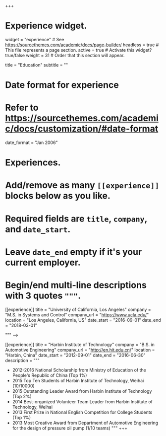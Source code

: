 +++
# Experience widget.
widget = "experience"  # See https://sourcethemes.com/academic/docs/page-builder/
headless = true  # This file represents a page section.
active = true  # Activate this widget? true/false
weight = 31  # Order that this section will appear.

title = "Education"
subtitle = ""

# Date format for experience
#   Refer to https://sourcethemes.com/academic/docs/customization/#date-format
date_format = "Jan 2006"

# Experiences.
#   Add/remove as many `[[experience]]` blocks below as you like.
#   Required fields are `title`, `company`, and `date_start`.
#   Leave `date_end` empty if it's your current employer.
#   Begin/end multi-line descriptions with 3 quotes `"""`.
[[experience]]
  title = "University of California, Los Angeles"
  company = "M.S. in Systems and Control"
  company_url = "https://www.ucla.edu/"
  location = "Los Angeles, California, US"
  date_start = "2016-09-01"
  date_end = "2018-03-01"
  <!-- description = """
  
  <!-- * Postgraduate recommendation
  * Outstanding freshman scholarship
  * Lab: National Laboratory for Parallel and Distributed Processing (PDL) -->
  """ -->

[[experience]]
  title = "Harbin Institute of Technology"
  company = "B.S. in Automotive Engineering"
  company_url = "http://en.hit.edu.cn/"
  location = "Harbin, China"
  date_start = "2012-09-01"
  date_end = "2016-06-30"
  description = """

  * 2012-2016 National Scholarship from Ministry of Education of the People's Republic of China (Top 1%)
  * 2015      Top Ten Students of Harbin Institute of Technology, Weihai (10/10000)
  * 2015      Outstanding Leader Award from Harbin Institute of Technology (Top 2%)
  * 2014      Best-organized Volunteer Team Leader from Harbin Institute of Technology, Weihai
  * 2013      First Prize in National English Competition for College Students (Top 1%)
  * 2013      Most Creative Award from Department of Automotive Engineering for the design of pressure oil pump (1/10 teams)
  """
+++
